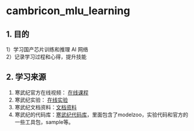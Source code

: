 # cambricon_mlu_learning  

## 1.  目的  
  
1）学习国产芯片训练和推理 AI 网络  
2）记录学习过程和心得，提升技能  

## 2. 学习来源  
  
1. 寒武纪官方在线视频： [在线课程](https://developer.cambricon.com/index/curriculum/index/classid/7.html)  
2. 寒武纪实验： [在线实验](https://developer.cambricon.com/index/curriculum/experiment/classid/8.html)  
3. 寒武纪文档资料：[文档资料](https://developer.cambricon.com/index/document/index/classid/3.html)  
4. 寒武纪的代码库：[寒武纪代码库](https://gitee.com/cambricon)，里面包含了modelzoo，实验代码和官方的一些工具包，sample等。  
